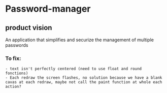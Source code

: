 # Password-manager

## product vision
An application that simplifies and securize the management of multiple passwords

### To fix:
    - text isn't perfectly centered (need to use float and round fonctions)
    - Each redraw the screen flashes, no solution because we have a blank cavas at each redraw, maybe not call the paint function at whole each action?
